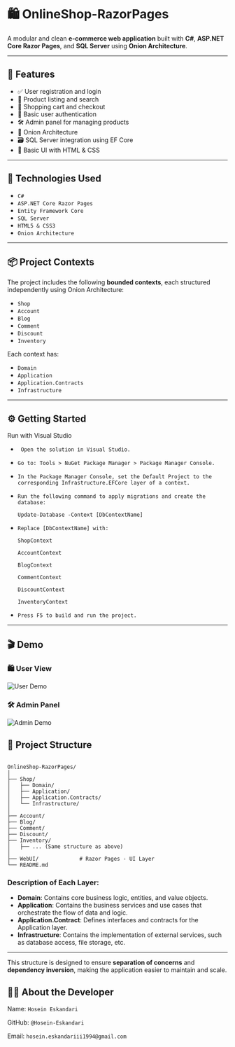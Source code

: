 # 🛍️ OnlineShop-RazorPages

A modular and clean **e-commerce web application** built with **C#**, **ASP.NET Core Razor Pages**, and **SQL Server** using **Onion Architecture**.

---

## 🚀 Features

- ✅ User registration and login  
- 🛒 Product listing and search  
- 🧺 Shopping cart and checkout  
- 🔐 Basic user authentication  
- 🛠️ Admin panel for managing products  
- 🧱 Onion Architecture  
- 🗃️ SQL Server integration using EF Core  
- 🎨 Basic UI with HTML & CSS  

---

## 🧰 Technologies Used

- `C#`
- `ASP.NET Core Razor Pages`
- `Entity Framework Core`
- `SQL Server`
- `HTML5 & CSS3`
- `Onion Architecture`

---

## 📦 Project Contexts

The project includes the following **bounded contexts**, each structured independently using Onion Architecture:

- `Shop`
- `Account`
- `Blog`
- `Comment`
- `Discount`
- `Inventory`

Each context has:

- `Domain`
- `Application`
- `Application.Contracts`
- `Infrastructure`

---

## ⚙️ Getting Started
Run with Visual Studio

- ` Open the solution in Visual Studio.`

- `Go to: Tools > NuGet Package Manager > Package Manager Console.`

- `In the Package Manager Console, set the Default Project to the corresponding Infrastructure.EFCore layer of a context.`

- `Run the following command to apply migrations and create the database:`

      Update-Database -Context [DbContextName]

- `Replace [DbContextName] with:`

      ShopContext

      AccountContext

      BlogContext

      CommentContext

      DiscountContext

      InventoryContext

- `Press F5 to build and run the project.`


---

## 🎬 Demo

### 🛍️ User View
![User Demo](./assets/demo1.gif)

### 🛠️ Admin Panel
![Admin Demo](./assets/demo2.gif)


## 📁 Project Structure

```

OnlineShop-RazorPages/
│
├── Shop/
│   ├── Domain/
│   ├── Application/
│   ├── Application.Contracts/
│   └── Infrastructure/
│
├── Account/
├── Blog/
├── Comment/
├── Discount/
├── Inventory/
│   ├── ... (Same structure as above)
│
├── WebUI/             # Razor Pages - UI Layer
└── README.md

```


### Description of Each Layer:

- **Domain**: Contains core business logic, entities, and value objects.
- **Application**: Contains the business services and use cases that orchestrate the flow of data and logic.
- **Application.Contract**: Defines interfaces and contracts for the Application layer.
- **Infrastructure**: Contains the implementation of external services, such as database access, file storage, etc.

---

This structure is designed to ensure **separation of concerns** and **dependency inversion**, making the application easier to maintain and scale.


## 👨‍💻 About the Developer
Name: `Hosein Eskandari`

GitHub: `@Hosein-Eskandari`

Email: `hosein.eskandariii1994@gmail.com`



